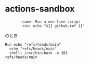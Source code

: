 # actions-sandbox

```
      - name: Run a one-line script
        run: echo "${{ github.ref }}"
```
のとき
```
Run echo "refs/heads/main"
  echo "refs/heads/main"
  shell: /usr/bin/bash -e {0}
refs/heads/main
```
